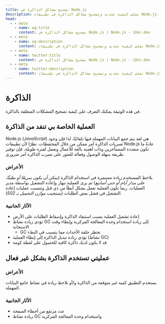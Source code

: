 ```yaml
---
title: تصحيح مشاكل الذاكرة في Node.js
description: تعلم كيفية تحديد وتصحيح مشاكل الذاكرة في تطبيقات Node.js، بما في ذلك تسريبات الذاكرة والاستخدام غير الفعال للذاكرة.
head:
  - - meta
    - name: og:title
      content: تصحيح مشاكل الذاكرة في Node.js | Node.js - iDoc.dev
  - - meta
    - name: og:description
      content: تعلم كيفية تحديد وتصحيح مشاكل الذاكرة في تطبيقات Node.js، بما في ذلك تسريبات الذاكرة والاستخدام غير الفعال للذاكرة.
  - - meta
    - name: twitter:title
      content: تصحيح مشاكل الذاكرة في Node.js | Node.js - iDoc.dev
  - - meta
    - name: twitter:description
      content: تعلم كيفية تحديد وتصحيح مشاكل الذاكرة في تطبيقات Node.js، بما في ذلك تسريبات الذاكرة والاستخدام غير الفعال للذاكرة.
---
```



# الذاكرة

في هذه الوثيقة يمكنك التعرف على كيفية تصحيح المشكلات المتعلقة بالذاكرة.

## العملية الخاصة بي تنفد من الذاكرة

Node.js (*JavaScript*) هي لغة يتم جمع البيانات المهملة فيها تلقائيًا، لذا فإن وجود تسربات الذاكرة أمر ممكن من خلال المحتفظات. نظرًا لأن تطبيقات Node.js عادةً ما تكون متعددة المستأجرين وذات أهمية بالغة للأعمال وتعمل لفترة طويلة، فإن توفير طريقة سهلة الوصول وفعالة للعثور على تسرب الذاكرة أمر ضروري.

### الأعراض

يلاحظ المستخدم زيادة مستمرة في استخدام الذاكرة (*يمكن أن يكون سريعًا أو بطيئًا، على مدار أيام أو حتى أسابيع*) ثم يرى العملية تنهار وإعادة التشغيل بواسطة مدير العمليات. ربما تكون العملية تعمل بشكل أبطأ من ذي قبل وتتسبب عمليات إعادة التشغيل في فشل بعض الطلبات (*يستجيب موازن التحميل بـ 502*).

### الآثار الجانبية

- إعادة تشغيل العملية بسبب استنفاد الذاكرة وإسقاط الطلبات على الأرض
- تؤدي زيادة نشاط GC إلى زيادة استخدام وحدة المعالجة المركزية وإبطاء وقت الاستجابة
    - GC تحظر حلقة الأحداث مما يتسبب في البطء
- تؤدي زيادة تبديل الذاكرة إلى إبطاء العملية (نشاط GC)
- قد لا يكون لديك ذاكرة كافية للحصول على لقطة كومة

## عمليتي تستخدم الذاكرة بشكل غير فعال

### الأعراض

يستخدم التطبيق كمية غير متوقعة من الذاكرة و/أو نلاحظ زيادة في نشاط جامع البيانات المهملة.

### الآثار الجانبية

- عدد مرتفع من أخطاء الصفحة
- زيادة نشاط GC واستخدام وحدة المعالجة المركزية

